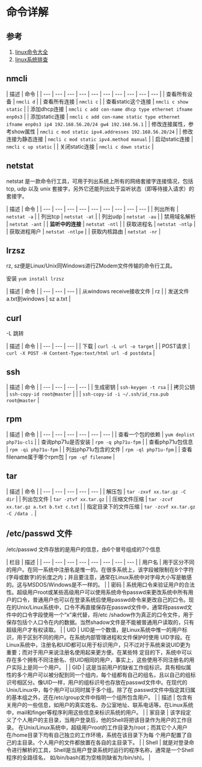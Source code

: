 # 命令详解

## 参考

1. [linux命令大全](http://www.runoob.com/linux/linux-command-manual.html)
2. [linux系统排查](https://www.cnblogs.com/Security-Darren/p/4685629.html)

## nmcli

| 描述 | 命令 |
| --- | --- | --- | --- | --- | --- | --- | --- | --- | --- |
| 查看所有设备 | `nmcli d` |
| 查看所有连接 | `nmcli c` |
| 查看static这个连接 | `nmcli c show static` |
| 添加dhcp连接 | `nmcli c add con-name dhcp type ethernet ifname enp0s3` |
| 添加static连接 | `nmcli c add con-name static type ethernet ifname enp0s3 ip4 192.168.56.20/24 gw4 192.168.56.1` |
| 修改连接属性，参考show属性 | `nmcli c mod static ipv4.addresses 192.168.56.20/24` |
| 修改连接为静态连接 | `nmcli c mod static ipv4.method manual` |
| 启动static连接 | `nmcli c up static` |
| 关闭static连接 | `nmcli c down static` |

## netstat

netstat 是一款命令行工具，可用于列出系统上所有的网络套接字连接情况，包括 tcp, udp 以及 unix 套接字，另外它还能列出处于监听状态（即等待接入请求）的套接字。

| 描述 | 命令 |
| --- | --- | --- | --- | --- | --- | --- | --- | --- |
| 列出所有 | `netstat -a` |
| 列出tcp | `netstat -at` |
| 列出udp | `netstat -au` |
| 禁用域名解析 | `netstat -ant` |
| **监听中的连接** | `netstat -ntl` |
| 获取进程名 | `netstat -ntlp` |
| 获取进程用户 | `netstat -ntlpe` |
| 获取内核路由 | `netstat -nr` |

## lrzsz

rz, sz便是Linux/Unix同Windows进行ZModem文件传输的命令行工具。

安装 `yum install lrzsz`

| 描述 | 命令 |
| --- | --- | --- |
| 从windows receive接收文件 | rz |
| 发送文件a.txt到windows | sz a.txt |

## curl

-L 跳转

| 描述 | 命令 |
| --- | --- | --- |
| 下载 | `curl -L url -o target` |
| POST请求 | `curl -X POST -H Content-Type:text/html url -d postdata` |

## ssh

| 描述 | 命令 |
| --- | --- | --- | --- |
| 生成密钥 | `ssh-keygen -t rsa` |
| 拷贝公钥 | `ssh-copy-id root@master` |
|  | `ssh-copy-id -i ~/.ssh/id_rsa.pub root@master` |

## rpm

| 描述 | 命令 |
| --- | --- | --- | --- | --- | --- |
| 查看一个包的依赖 | `yum deplist php71u-cli` |
| 查询php71u是否安装 | `rpm -q php71u-fpm` |
| 查看php71u包信息 | `rpm -qi php71u-fpm` |
| 列出php71u包含的文件 | `rpm -ql php71u-fpm` |
| 查看filename属于哪个rpm包 | `rpm -qf filename` |

## tar

| 描述 | 命令 |
| --- | --- | --- | --- | --- |
| 解压包 | `tar -zxvf xx.tar.gz -C dir` |
| 列出包文件 | `tar -ztvf xx.tar.gz` |
| 压缩文件压缩 | `tar -zcvf xx.tar.gz a.txt b.txt c.txt` |
| 指定目录下的文件压缩 | `tar -zcvf xx.tar.gz -C /data .` |

## /etc/passwd 文件

/etc/passwd 文件存放的是用户的信息，由6个冒号组成的7个信息

| 栏目 | 描述 |
| --- | --- | --- | --- | --- | --- | --- | --- |
| 用户名 | 用于区分不同的用户。在同一系统中注册名是惟一的。在很多系统上，该字段被限制在8个字符\(字母或数字\)的长度之内；并且要注意，通常在Linux系统中对字母大小写是敏感的。这与MSDOS/Windows是不一样的。 |
| 密码 | 系统用口令来验证用户的合法性。超级用户root或某些高级用户可以使用系统命令passwd来更改系统中所有用户的口令，普通用户也可以在登录系统后使用passwd命令来更改自己的口令。现在的Unix/Linux系统中，口令不再直接保存在passwd文件中，通常将passwd文件中的口令字段使用一个“x”来代替，将/etc /shadow作为真正的口令文件，用于保存包括个人口令在内的数据。当然shadow文件是不能被普通用户读取的，只有超级用户才有权读取。 |
| UID | UID是一个数值，是Linux系统中惟一的用户标识，用于区别不同的用户。在系统内部管理进程和文件保护时使用 UID字段。在Linux系统中，注册名和UID都可以用于标识用户，只不过对于系统来说UID更为重要；而对于用户来说注册名使用起来更方便。在某些特 定目的下，系统中可以存在多个拥有不同注册名、但UID相同的用户，事实上，这些使用不同注册名的用户实际上是同一个用户。 |
| GID | 这是当前用户的缺省工作组标识。具有相似属性的多个用户可以被分配到同一个组内，每个组都有自己的组名，且以自己的组标 识号相区分。像UID一样，用户的组标识号也存放在passwd文件中。在现代的Unix/Linux中，每个用户可以同时属于多个组。除了在 passwd文件中指定其归属的基本组之外，还在/etc/group文件中指明一个组所包含用户。 |
| 描述 | 包含有关用户的一些信息，如用户的真实姓名、办公室地址、联系电话等。在Linux系统中，mail和finger等程序利用这些信息来标识系统的用户。 |
| 家目录 | 该字段定义了个人用户的主目录，当用户登录后，他的Shell将把该目录作为用户的工作目录。 在Unix/Linux系统中，超级用户root的工作目录为/root；而其它个人用户在/home目录下均有自己独立的工作环境，系统在该目录下为每 个用户配置了自己的主目录。个人用户的文件都放置在各自的主目录下。 |
| Shell | 就是对登录命令进行解析的工具，Shell是当用户登录系统时运行的程序名称，通常是一个Shell程序的全路径名， 如/bin/bash\(若为空格则缺省为/bin/sh\)。 |

